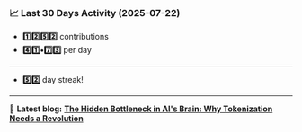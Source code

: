<!--START_STATS-->
### 📈 Last 30 Days Activity (2025-07-22)  
- **1️⃣2️⃣5️⃣2️⃣** contributions  
- **4️⃣1️⃣•7️⃣3️⃣** per day
---
- **5️⃣2️⃣** day streak!
---
📝 **Latest blog:** [**The Hidden Bottleneck in AI's Brain: Why Tokenization Needs a Revolution**](https://andriak.com/blog/tokenization-revolution)
<!--END_STATS-->
